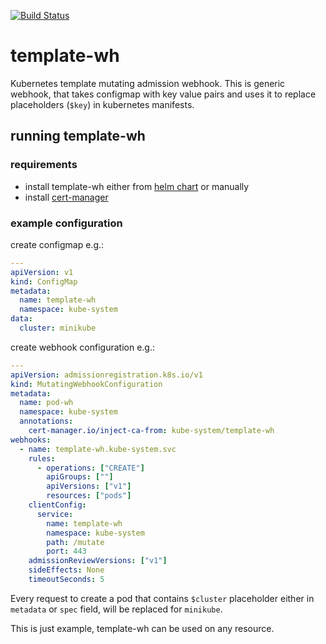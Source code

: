 [![Build Status](https://travis-ci.com/pete911/template-wh.svg?branch=main)](https://travis-ci.com/pete911/template-wh)

# template-wh
Kubernetes template mutating admission webhook. This is generic webhook, that takes configmap with key value pairs and
uses it to replace placeholders (`$key`) in kubernetes manifests.

## running template-wh

### requirements
 - install template-wh either from [helm chart](charts/template-wh) or manually
 - install [cert-manager](https://cert-manager.io/)

### example configuration
create configmap e.g.:
```yaml
---
apiVersion: v1
kind: ConfigMap
metadata:
  name: template-wh
  namespace: kube-system
data:
  cluster: minikube
```

create webhook configuration e.g.:
```yaml
---
apiVersion: admissionregistration.k8s.io/v1
kind: MutatingWebhookConfiguration
metadata:
  name: pod-wh
  namespace: kube-system
  annotations:
    cert-manager.io/inject-ca-from: kube-system/template-wh
webhooks:
  - name: template-wh.kube-system.svc
    rules:
      - operations: ["CREATE"]
        apiGroups: [""]
        apiVersions: ["v1"]
        resources: ["pods"]
    clientConfig:
      service:
        name: template-wh
        namespace: kube-system
        path: /mutate
        port: 443
    admissionReviewVersions: ["v1"]
    sideEffects: None
    timeoutSeconds: 5
```

Every request to create a pod that contains `$cluster` placeholder either in `metadata` or `spec` field, will be
replaced for `minikube`.

This is just example, template-wh can be used on any resource.
